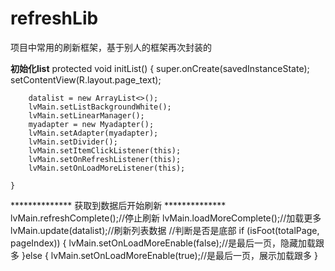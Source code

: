# refreshLib
项目中常用的刷新框架，基于别人的框架再次封装的

**************初始化list**************
    protected void initList() {
        super.onCreate(savedInstanceState);
        setContentView(R.layout.page_text);

        datalist = new ArrayList<>();
        lvMain.setListBackgroundWhite();
        lvMain.setLinearManager();
        myadapter = new Myadapter();
        lvMain.setAdapter(myadapter);
        lvMain.setDivider();
        lvMain.setItemClickListener(this);
        lvMain.setOnRefreshListener(this);
        lvMain.setOnLoadMoreListener(this);

    }



************** 获取到数据后开始刷新 **************
        lvMain.refreshComplete();//停止刷新
        lvMain.loadMoreComplete();//加载更多
        lvMain.update(datalist);//刷新列表数据
        //判断是否是底部
        if (isFoot(totalPage, pageIndex)) {
            lvMain.setOnLoadMoreEnable(false);//是最后一页，隐藏加载跟多
        }else {
            lvMain.setOnLoadMoreEnable(true);//是最后一页，展示加载跟多
        }

